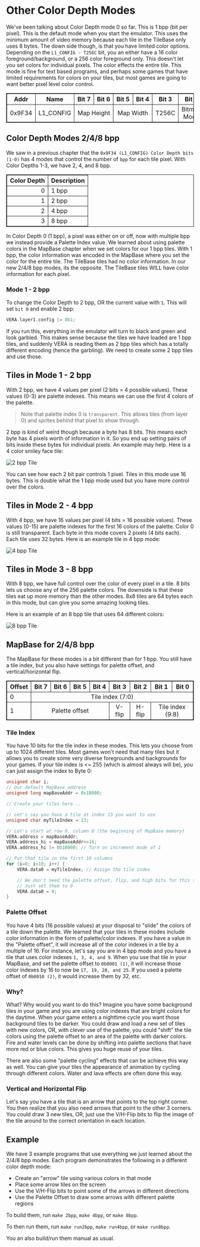 # Other Color Depth Modes
We've been talking about Color Depth mode 0 so far. This is 1 bpp (bit per pixel). This is the default mode when you start the emulator. This uses the minimum amount of video memory because each tile in the TileBase only uses 8 bytes. The down side though, is that you have limited color options. Depending on the `L1_CONFIG - T256C` bit, you an either have a 16 color foreground/background, or a 256 color foreground only. This doesn't let you set colors for individual pixels. The color effects the entire tile. This mode is fine for text based programs, and perhaps some games that have limited requirements for colors on your tiles, but most games are going to want better pixel level color control.

<table>
<thead>
    <tr>
		<th>Addr</th>
		<th>Name</th>
		<th>Bit&nbsp;7</th>
		<th>Bit&nbsp;6</th>
		<th>Bit&nbsp;5 </th>
		<th>Bit&nbsp;4</th>
		<th>Bit&nbsp;3 </th>
		<th>Bit&nbsp;2</th>
		<th>Bit&nbsp;1 </th>
		<th>Bit&nbsp;0</th>
	</tr>
</thead>
<tbody>
	<tr>
		<td>0x9F34</td>
		<td>L1_CONFIG</td>
		<td colspan="2" align="center">Map Height</td>
		<td colspan="2" align="center">Map Width</td>
		<td colspan="1" align="center">T256C</td>
		<td colspan="1" align="center">Bitmap Mode</td>
		<td colspan="2" align="center">Color Depth</td>
	</tr>
</tbody>
</table>

## Color Depth Modes 2/4/8 bpp
We saw in a previous chapter that the `0x9F34 (L1_CONFIG) Color Depth bits (1-0)` has 4 modes that control the number of `bpp` for each tile pixel. With Color Depths 1-3, we have 2, 4, and 8 bpp.

<table>
<thead>
	<tr>
		<th align="right">Color Depth</th>
		<th>Description</th>
	</tr>
</thead>
<tbody>
	<tr>
		<td align="right">0</td>
		<td>1 bpp</td>
	</tr>
	<tr>
		<td align="right">1</td>
		<td>2 bpp</td>
	</tr>
	<tr>
		<td align="right">2</td>
		<td>4 bpp</td>
	</tr>
	<tr>
		<td align="right">3</td>
		<td>8 bpp</td>
	</tr>
</tbody>
</table>

In Color Depth 0 (1 bpp), a pixel was either on or off, now with multiple bpp we instead provide a Palette Index value. We learned about using palette colors in the MapBase chapter when we set colors for our 1 bpp tiles. With 1 bpp, the color information was encoded in the MapBase where you set the color for the entire tile. The TileBase tiles had no color information. In our new 2/4/8 bpp modes, its the opposite. The TileBase tiles WILL have color information for each pixel.

### Mode 1 - 2 bpp
To change the Color Depth to 2 bpp, OR the current value with `1`. This will set `bit 0` and enable 2 bpp:
```C
VERA.layer1.config |= 0b1;
```

If you run this, everything in the emulator will turn to black and green and look garbled. This makes sense because the tiles we have loaded are 1 bpp tiles, and suddenly VERA is reading them as 2 bpp tiles which has a totally different encoding (hence the garbling). We need to create some 2 bpp tiles and use those.

## Tiles in Mode 1 - 2 bpp
With 2 bpp, we have 4 values per pixel (2 bits = 4 possible values). These values (0-3) are palette indexes. This means we can use the first 4 colors of the palette. 

>Note that palette index 0 is `transparent`. This allows tiles (from layer 0) and sprites behind that pixel to show through.

2 bpp is kind of weird though because a byte has 8 bits. This means each byte has 4 pixels worth of information in it. So you end up setting pairs of bits inside these bytes for individual pixels. An example may help. Here is a 4 color smiley face tile:

![2 bpp Tile](2bpp-tile.jpg)

You can see how each 2 bit pair controls 1 pixel. Tiles in this mode use 16 bytes. This is double what the 1 bpp mode used but you have more control over the colors.

## Tiles in Mode 2 - 4 bpp
With 4 bpp, we have 16 values per pixel (4 bits = 16 possible values). These values (0-15) are palette indexes for the first 16 colors of the palette. Color 0 is still transparent. Each byte in this mode covers 2 pixels (4 bits each). Each tile uses 32 bytes. Here is an example tile in 4 bpp mode:

![4 bpp Tile](4bpp-tile.jpg)

## Tiles in Mode 3 - 8 bpp
With 8 bpp, we have full control over the color of every pixel in a tile. 8 bits lets us choose any of the 256 palette colors. The downside is that these tiles eat up more memory than the other modes. 8x8 tiles are 64 bytes each in this mode, but can give you some amazing looking tiles.

Here is an example of an 8 bpp tile that uses 64 different colors:

![8 bpp Tile](8bpp-tile.jpg)

## MapBase for 2/4/8 bpp
The MapBase for these modes is a bit different than for 1 bpp. You still have a tile index, but you also have settings for palette offset, and vertical/horizontal flip.

<table>
	<tr>
		<th>Offset</th>
		<th>Bit&nbsp;7</th>
		<th>Bit&nbsp;6</th>
		<th>Bit&nbsp;5</th>
		<th>Bit&nbsp;4</th>
		<th>Bit&nbsp;3</th>
		<th>Bit&nbsp;2</th>
		<th>Bit&nbsp;1</th>
		<th>Bit&nbsp;0</th>
	</tr>
	<tr>
		<td>0</td>
		<td align="center" colspan="8">Tile index (7:0)</td>
	</tr>
	<tr>
		<td>1</td>
		<td align="center" colspan="4">Palette offset</td>
		<td align="center">V-flip</td>
		<td align="center">H-flip</td>
		<td align="center" colspan="2">Tile index (9:8)</td>
	</tr>
</table>

### Tile Index
You have 10 bits for the tile index in these modes. This lets you choose from up to 1024 different tiles. Most games won't need that many tiles but it allows you to create some very diverse foregrounds and backgrounds for your games. If your tile index is <= 255 (which is almost always will be), you can just assign the index to Byte 0:

```C
unsigned char i;
// Our default MapBase address
unsigned long mapBaseAddr = 0x1B000;

// Create your tiles here...

// Let's say you have a tile at index 13 you want to use
unsigned char myTileIndex = 13;

// Let's start at row 0, column 0 (the beginning of MapBase memory)
VERA.address = mapBaseAddr;
VERA.address_hi = mapBaseAddr>>16;
VERA.address_hi |= 0b10000; // Turn on increment mode of 1

// Put that tile in the first 10 columns
for (i=0; i<10; i++) {
	VERA.data0 = myTileIndex; // Assign the tile index

	// We don't need the palette offset, flip, and high bits for this tile
	// Just set them to 0
	VERA.data0 = 0; 
}
```

### Palette Offset
You have 4 bits (16 possible values) at your disposal to "slide" the colors of a tile down the palette. We learned that your tiles in these modes include color information in the form of palette/color indexes. If you have a value in the "Palette offset", it will increase all of the color indexes in a tile by a multiple of 16. For instance, let's say you are in 4 bpp mode and you have a tile that uses color indexes `1, 3, 4, and 9`. When you use that tile in your MapBase, and set the palette offset to `0b0001 (1)`, it will increase those color indexes by 16 to now be `17, 19, 20, and 25`. If you used a palette offset of `0b0010 (2)`, it would increase them by 32, etc.

### Why?
What? Why would you want to do this? Imagine you have some background tiles in your game and you are using color indexes that are bright colors for the daytime. When your game enters a nighttime cycle you want those background tiles to be darker. You could draw and load a new set of tiles with new colors, OR, with clever use of the palette, you could "shift" the tile colors using the palette offset to an area of the palette with darker colors. Fire and water levels can be done by shifting into palette sections that have more red or blue colors. This gives you huge reuse of your tiles.

There are also some "palette cycling" effects that can be achieve this way as well. You can give your tiles the appearance of animation by cycling through different colors. Water and lava effects are often done this way.

### Vertical and Horizontal Flip
Let's say you have a tile that is an arrow that points to the top right corner. You then realize that you also need arrows that point to the other 3 corners. You could draw 3 new tiles, OR, just use the V/H-Flip bits to flip the image of the tile around to the correct orientation in each location. 

## Example
We have 3 example programs that use everything we just learned about the 2/4/8 bpp modes. Each program demonstrates the following in a different color depth mode:
- Create an "arrow" tile using various colors in that mode
- Place some arrow tiles on the screen
- Use the V/H-Flip bits to point some of the arrows in different directions
- Use the Palette Offset to draw some arrows with different palette regions

To build them, run `make 2bpp`, `make 4bpp`, or `make 8bpp`.

To then run them, run `make run2bpp`, `make run4bpp`, or `make run8bpp`.

You an also build/run them manual as usual.

<style>
table, th, td {
  border: 1px solid;
}
</style>